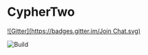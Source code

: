 # CypherTwo
[![Gitter](https://badges.gitter.im/Join Chat.svg)](https://gitter.im/mikehancock/CypherTwo?utm_source=badge&utm_medium=badge&utm_campaign=pr-badge&utm_content=badge)

![Build](https://ci.appveyor.com/api/projects/status/github/mikehancock/CypherTwo?branch=master)
